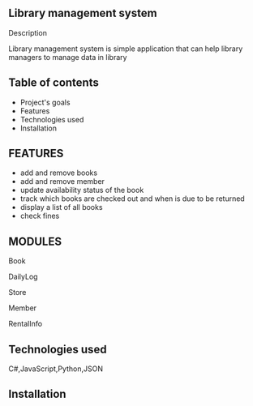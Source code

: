 Library management system
---



Description

Library management system is simple application that can help library managers to manage data in library

Table of contents
---

- Project's goals
- Features
- Technologies used
- Installation


FEATURES
---

- add and remove books
-  add and remove member
- update availability status of the book
- track which books are checked out and when is due to be returned
- display a list of all books
- check fines

MODULES
---

Book

DailyLog

Store

Member

RentalInfo


Technologies used 
---
C#,JavaScript,Python,JSON

Installation
---






